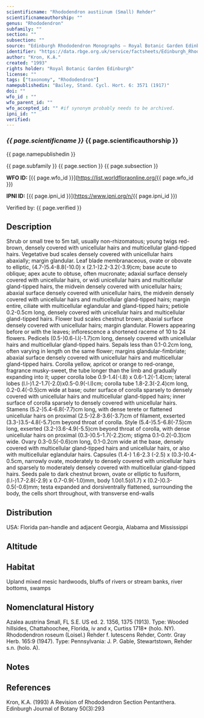 ```yaml
---
scientificname: "Rhododendron austiinum (Small) Rehder"
scientificnameauthorship: ""
genus: "Rhododendron"
subfamily: ""
section: ""
subsection: ""
source: "Edinburgh Rhododendron Monographs – Royal Botanic Garden Edinburgh"
identifier: "https://data.rbge.org.uk/service/factsheets/Edinburgh_Rhododendron_Monographs.xhtml"
author: "Kron, K.A."
created: "1993"
rights holder: "Royal Botanic Garden Edinburgh"
license: ""
tags: ["taxonomy", "Rhododendron"]
namepublishedin: "Bailey, Stand. Cycl. Hort. 6: 3571 (1917)"
doi: ""
wfo_id : ""
wfo_parent_id: ""
wfo_accepted_id: "" #if synonym probably needs to be archived.                      
ipni_id: ""
verified:
---
```

### _{{ page.scientificname }}_ {{ page.scientificauthorship }}
 {{ page.namepublishedin }}

{{ page.subfamily }} {{ page.section }} {{ page.subsection }}

**WFO ID:** [{{ page.wfo_id }}](https://list.worldfloraonline.org/{{ page.wfo_id }})

**IPNI ID:** [{{ page.ipni_id }}](https://www.ipni.org/n/{{ page.ipni_id }})

Verified by: {{ page.verified }}



## Description
Shrub or small tree to 5m tall, usually non-rhizomatous; young twigs red-brown, densely covered with unicellular hairs and multicellular gland-tipped hairs. Vegetative bud scales densely covered with unicellular hairs abaxially; margin glandular. Leaf blade membranaceous, ovate or obovate to elliptic, (4.7-)5.4-8.8(-10.0) x (2.1-)2.2-3.2(-3.9)cm; base acute to oblique; apex acute to obtuse, often mucronate; adaxial surface densely covered with unicellular hairs, or widi unicellular hairs and multicellular gland-tipped hairs, the midvein densely covered with unicellular hairs; abaxial surface densely covered with unicellular hairs, the midvein densely covered with unicellular hairs and multicellular gland-tipped hairs; margin entire, ciliate with multicellular eglandular and gland-tipped hairs; petiole 0.2-0.5cm long, densely covered with unicellular hairs and multicellular gland-tipped hairs. Flower bud scales chestnut brown; abaxial surface densely covered with unicellular hairs; margin glandular. Flowers appearing before or with the leaves; inflorescence a shortened raceme of 10 to 24 flowers. Pedicels (0.5-)0.6-l.l(-1.7)cm long, densely covered with unicellular hairs and multicellular gland-tipped hairs. Sepals less than 0.1-0.2cm long, often varying in length on the same flower; margins glandular-fimbriate; abaxial surface densely covered with unicellular hairs and multicellular gland-tipped hairs. Corolla yellow, apricot or orange to red-orange, fragrance musky-sweet, the tube longer than the limb and gradually expanding into it; upper corolla lobe 0.9-1.4(-l.8) x 0.6-1.2(-1.4)cm; lateral lobes (l.l-)1.2-1.7(-2.0)x0.5-0.9(-l.l)cm; corolla tube 1.8-2.3(-2.4)cm long, 0.2-0.4(-0.5)cm wide at base; outer surface of corolla sparsely to densely covered with unicellular hairs and multicellular gland-tipped hairs; inner surface of corolla sparsely to densely covered with unicellular hairs. Stamens (5.2-)5.4-6.8(-7.7)cm long, with dense terete or flattened unicellular hairs on proximal (2.5-)2.8-3.6(-3.7)cm of filament, exserted (3.3-)3.5-4.8(-5.7)cm beyond throat of corolla. Style (5.4-)5.5-6.8(-7.5)cm long, exserted (3.2-)3.6-4.9(-5.5)cm beyond throat of corolla, with dense unicellular hairs on proximal (0.3-)0.5-1.7(-2.2)cm; stigma 0.1-0.2(-0.3)cm wide. Ovary 0.3-0.5(-0.6)cm long, 0.1-0.2cm wide at the base, densely covered with multicellular gland-tipped hairs and unicellular hairs, or also with multicellular eglandular hairs. Capsules (1.4-) 1.6-2.3 (-2.5) x (0.3-)0.4-0.5cm, narrowly ovate, moderately to densely covered with unicellular hairs and sparsely to moderately densely covered with multicellular gland-tipped hairs. Seeds pale to dark chestnut brown, ovate or elliptic to fusiform, (l.l-)1.7-2.8(-2.9) x 0.7-0.9(-1.0)mm, body 1.0ó1.5(ó1.7) x (0.2-)0.3-0.5(-0.6)mm; testa expanded and dorsiventrally flattened, surrounding the body, the cells short throughout, with transverse end-walls

## Distribution
USA: Florida pan-handle and adjacent Georgia, Alabama and Mississippi

## Altitude


## Habitat
Upland mixed mesic hardwoods, bluffs of rivers or stream banks, river bottoms, swamps

## Nomenclatural History
Azalea austrina Small, FL S.E. US ed. 2. 1356, 1375 (1913). Type: Wooded hillsides, Chattahoochee, Florida, iv and x, Curtiss 1718* (holo. NY). Rhododendron roseum (Loisel.) Rehder f. lutescens Rehder, Contr. Gray Herb. 165:9 (1947). Type: Pennsylvania: J. P. Gable, Stewartstown, Rehder s.n. (holo. A).
                       
## Notes


## References

Kron, K.A. (1993) A Revision of Rhododendron Section Pentanthera. Edinburgh Journal of Botany 50(3):293
